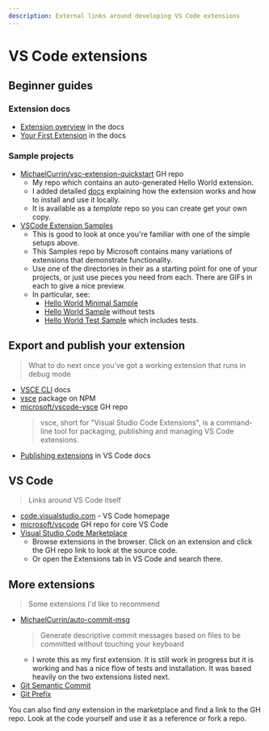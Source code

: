 ```yaml
---
description: External links around developing VS Code extensions
---
```

# VS Code extensions


## Beginner guides

### Extension docs

- [Extension overview](https://code.visualstudio.com/api) in the docs
- [Your First Extension](https://code.visualstudio.com/api/get-started/your-first-extension) in the docs

### Sample projects

- [MichaelCurrin/vsc-extension-quickstart](https://github.com/MichaelCurrin/vsc-extension-quickstart) GH repo
    - My repo which contains an auto-generated Hello World extension.
    - I added detailed [docs](https://github.com/MichaelCurrin/vsc-extension-quickstart/tree/master/docs#vs-code-extension-quickstart-docs) explaining how the extension works and how to install and use it locally.
    - It is available as a _template_ repo so you can create get your own copy.
- [VSCode Extension Samples](https://github.com/microsoft/vscode-extension-samples#vs-code-extension-samples)
    - This is good to look at once you're familiar with one of the simple setups above.
    - This Samples repo by Microsoft contains many variations of extensions that demonstrate functionality.
    - Use one of the directories in their as a starting point for one of your projects, or just use pieces you need from each. There are GIFs in each to give a nice preview.
    - In particular, see:
        - [Hello World Minimal Sample](https://github.com/microsoft/vscode-extension-samples/tree/master/helloworld-minimal-sample)
        - [Hello World Sample](https://github.com/microsoft/vscode-extension-samples/tree/master/helloworld-sample) without tests
        - [Hello World Test Sample](https://github.com/microsoft/vscode-extension-samples/tree/master/helloworld-test-sample) which includes tests.


## Export and publish your extension
> What to do next once you've got a working extension that runs in debug mode

- [VSCE CLI](https://vscode-docs.readthedocs.io/en/latest/tools/vscecli/) docs
- [vsce](https://www.npmjs.com/package/vsce) package on NPM
- [microsoft/vscode-vsce](https://github.com/microsoft/vscode-vsce) GH repo
    > vsce, short for "Visual Studio Code Extensions", is a command-line tool for packaging, publishing and managing VS Code extensions.
- [Publishing extensions](https://code.visualstudio.com/api/working-with-extensions/publishing-extension) in VS Code docs


## VS Code
> Links around VS Code itself

- [code.visualstudio.com](https://code.visualstudio.com/) - VS Code homepage
- [microsoft/vscode](https://github.com/microsoft/vscode) GH repo for core VS Code
- [Visual Studio Code Marketplace](https://marketplace.visualstudio.com/vscode)
    - Browse extensions in the browser. Click on an extension and click the GH repo link to look at the source code.
    - Or open the Extensions tab in VS Code and search there.


## More extensions
> Some extensions I'd like to recommend

- [MichaelCurrin/auto-commit-msg](https://github.com/MichaelCurrin/auto-commit-msg#readme)
    > Generate descriptive commit messages based on files to be committed without touching your keyboard
    - I wrote this as my first extension. It is still work in progress but it is working and has a nice flow of tests and installation. It was based heavily on the two extensions listed next.
- [Git Semantic Commit](https://github.com/nitayneeman/vscode-git-semantic-commit)
- [Git Prefix](https://github.com/srmeyers/git-prefix)

You can also find _any_ extension in the marketplace and find a link to the GH repo. Look at the code yourself and use it as a reference or fork a repo.
